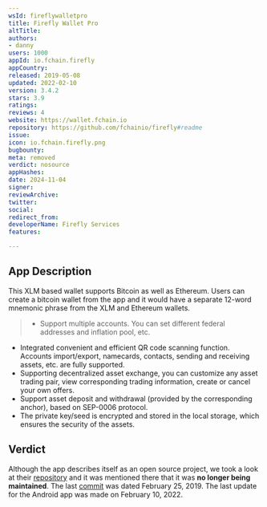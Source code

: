 ```yaml
---
wsId: fireflywalletpro
title: Firefly Wallet Pro
altTitle: 
authors:
- danny
users: 1000
appId: io.fchain.firefly
appCountry: 
released: 2019-05-08
updated: 2022-02-10
version: 3.4.2
stars: 3.9
ratings: 
reviews: 4
website: https://wallet.fchain.io
repository: https://github.com/fchainio/firefly#readme
issue: 
icon: io.fchain.firefly.png
bugbounty: 
meta: removed
verdict: nosource
appHashes: 
date: 2024-11-04
signer: 
reviewArchive: 
twitter: 
social: 
redirect_from: 
developerName: Firefly Services
features: 

---
```


## App Description 

This XLM based wallet supports Bitcoin as well as Ethereum. Users can create a bitcoin wallet from the app and it would have a separate 12-word mnemonic phrase from the XLM and Ethereum wallets. 

> - Support multiple accounts. You can set different federal addresses and inflation pool, etc.
- Integrated convenient and efficient QR code scanning function. Accounts import/export, namecards, contacts, sending and receiving assets, etc. are fully supported.
- Supporting decentralized asset exchange, you can customize any asset trading pair, view corresponding trading information, create or cancel your own offers.
- Support asset deposit and withdrawal (provided by the corresponding anchor), based on SEP-0006 protocol.
- The private key/seed is encrypted and stored in the local storage, which ensures the security of the assets.

## Verdict 

Although the app describes itself as an open source project, we took a look at their [repository](https://github.com/fchainio/firefly#readme) and it was mentioned there that it was **no longer being maintained**. The last [commit](https://github.com/fchainio/firefly/commit/338ced340c8e7c2d44db3d622e00681cb0f23d08) was dated February 25, 2019. The last update for the Android app was made on February 10, 2022. 


